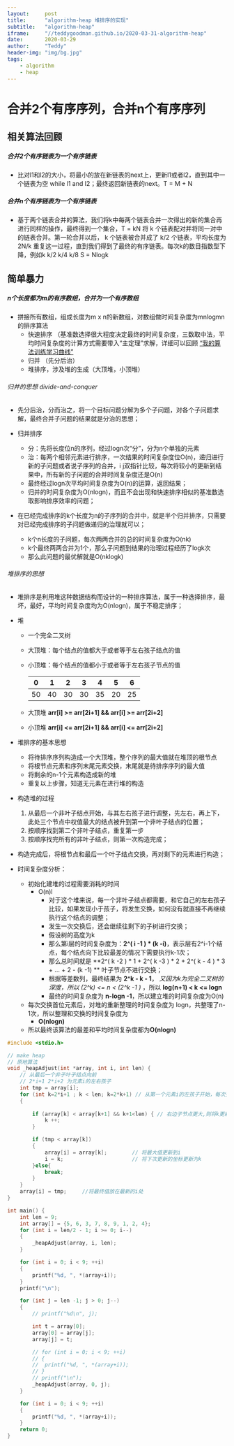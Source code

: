 ```yaml
---
layout:     post
title:      "algorithm-heap 堆排序的实现"
subtitle:   "algorithm-heap"
iframe:     "//teddygoodman.github.io/2020-03-31-algorithm-heap"
date:       2020-03-29
author:     "Teddy"
header-img: "img/bg.jpg"
tags:
    - algorithm
    - heap
---
```


# 合并2个有序序列，合并n个有序序列
## 相关算法回顾
##### 合并2个有序链表为一个有序链表
* 比对l1和l2的大小，将最小的放在新链表的next上，更新l1或者l2，直到其中一个链表为空 while l1 and l2；最终返回新链表的next。T = M + N

##### 合并n个有序链表为一个有序链表
* 基于两个链表合并的算法，我们将k中每两个链表合并一次得出的新的集合再进行同样的操作，最终得到一个集合，T = kN 将 k 个链表配对并将同一对中的链表合并。第一轮合并以后， k 个链表被合并成了 k/2 个链表，平均长度为 2N/k 重复这一过程，直到我们得到了最终的有序链表。每次k的数目指数型下降，例如k k/2 k/4 k/8 S = Nlogk


## 简单暴力
##### n个长度都为m的有序数组，合并为一个有序数组
* 拼接所有数组，组成长度为m x n的新数组，对数组做时间复杂度为mnlogmn的排序算法
	* 快速排序 （基准数选择很大程度决定最终的时间复杂度，三数取中法，平均时间复杂度的计算方式需要带入“主定理”求解，详细可以回顾 [“我的算法训练学习曲线”](https://teddygoodman.github.io/2020/03/02/Algorithm-curve/)
	* 归并 （先分后治）
	* 堆排序，涉及堆的生成（大顶堆，小顶堆）


###### 归并的思想 divide-and-conquer
* 先分后治，分而治之，将一个目标问题分解为多个子问题，对各个子问题求解，最终合并子问题的结果就是分治的思想；
* 归并排序
	* 分：先将长度位n的序列，经过logn次“分”，分为n个单独的元素
	* 治：每两个相邻元素进行排序，一次结果的时间复杂度位O(n)，递归进行新的子问题或者说子序列的合并，i j双指针比较，每次将较小的更新到结果中，所有新的子问题的合并时间复杂度还是O(n)
	* 最终经过logn次平均时间复杂度为O(n)的运算，返回结果；
	* 归并的时间复杂度为O(nlogn)，而且不会出现和快速排序相似的基准数选取影响排序效率的问题；

* 在已经完成排序的k个长度为n的子序列的合并中，就是半个归并排序，只需要对已经完成排序的子问题做递归的治理就可以；
	* k个n长度的子问题，每次两两合并的总的时间复杂度为O(nk)
	* k个最终两两合并为1个，那么子问题到结果的治理过程经历了logk次
	* 那么此问题的最优解就是O(nklogk)


###### 堆排序的思想

* 堆排序是利用堆这种数据结构而设计的一种排序算法，属于一种选择排序，最坏，最好，平均时间复杂度均为O(nlogn)，属于不稳定排序；

* 堆
	* 一个完全二叉树
	
	* 大顶堆：每个结点的值都大于或者等于左右孩子结点的值

	* 小顶堆：每个结点的值都小于或者等于左右孩子节点的值
	
	  | 0    | 1    | 2    | 3    | 4    | 5    | 6    |
	  | ---- | ---- | ---- | ---- | ---- | ---- | ---- |
	  | 50   | 40   | 30   | 30   | 35   | 20   | 25   |
	
	* 大顶堆 **arr[i] >= arr[2i+1] && arr[i] >= arr[2i+2]**
	* 小顶堆 **arr[i] <= arr[2i+1] && arr[i] <= arr[2i+2]**

* 堆排序的基本思想
  * 将待排序序列构造成一个大顶堆，整个序列的最大值就在堆顶的根节点
  * 将根节点元素和序列末尾元素交换，末尾就是待排序序列的最大值
  * 将剩余的n-1个元素构造成新的堆
  * 重复以上步骤，知道无元素在进行堆的构造
* 构造堆的过程
  1. 从最后一个非叶子结点开始，与其左右孩子进行调整，先左右，再上下，此处三个节点中权值最大的结点被升到第一个非叶子结点的位置；
  2. 按顺序找到第二个非叶子结点，重复第一步
  3. 按顺序找完所有的非叶子结点，则第一次构造完成；
* 构造完成后，将根节点和最后一个叶子结点交换，再对剩下的元素进行构造；
* 时间复杂度分析：
  * 初始化建堆的过程需要消耗的时间
    * O(n)l
      * 对于这个堆来说，每一个非叶子结点都需要，和它自己的左右孩子比较，如果发现小于孩子，将发生交换，如何没有就直接不再继续执行这个结点的调整；
      * 发生一次交换后，还会继续往剩下的子树进行交换；
      * 假设树的高度为k
      * 那么第i层的时间复杂度为：**2^( i -1 ) * (k -i)**，表示层有2^i-1个结点，每个结点向下比较最差的情况下需要执行k-1次；
      * 那么总时间就是 **2^( k -2 ) * 1 + 2^( k -3 ) * 2 + 2^( k - 4 ) * 3 + ... + 2 - (k -1) ** 叶子节点不进行交换；
      * 根据等差数列，最终结果为 **2^k - k - 1**， *又因为k为完全二叉树的深度，所以 (2^k) <=  n < (2^k  -1 )* ，所以 **log(n+1) < k <= logn** 
      * 最终的时间复杂度为 **n-logn -1**，所以建立堆的时间复杂度为O(n)
  * 每次交换首位元素后，对堆的重新整理的时间复杂度为 logn，共整理了n-1次，所以整理和交换的时间复杂度为 
    * **O(nlogn)**
  * 所以最终该算法的最差和平均时间复杂度都为**O(nlogn)**



```C
#include <stdio.h>

// make heap
// 原地算法
void _heapAdjust(int *array, int i, int len) {
	// 从最后一个非子叶子结点向前
	// 2*i+1 2*i+2 为元素i的左右孩子
	int tmp = array[i];
	for (int k=2*i+1 ; k < len; k=2*k+1) // 从第一个元素i的左孩子开始，每次更新
	{
		
		if (array[k] < array[k+1] && k+1<len) { // 右边子节点更大,则将k更新的右边
			k ++;
		}

		if (tmp < array[k])
		{
			array[i] = array[k];		// 将最大值更新到i
			i = k;						// 将下次更新的坐标更新为k
		}else{
			break;
		}
	}
	array[i] = tmp;		//将最终值放在最新的i处
}

int main() {
	int len = 9;
	int array[] = {5, 6, 3, 7, 8, 9, 1, 2, 4};
	for (int i = len/2 - 1; i >= 0; i--)
	{
		_heapAdjust(array, i, len);
	}

	for (int i = 0; i < 9; ++i)
	{
		printf("%d, ", *(array+i));
	}
	printf("\n");

	for (int j = len -1; j > 0; j--)
	{
		// printf("%d\n", j);

		int t = array[0];
		array[0] = array[j];
		array[j] = t;

		// for (int i = 0; i < 9; ++i)
		// {
		// 	printf("%d, ", *(array+i));
		// }
		// printf("\n");
		_heapAdjust(array, 0, j);
	}

	for (int i = 0; i < 9; ++i)
	{
		printf("%d, ", *(array+i));
	}
	return 0;
}
```



















